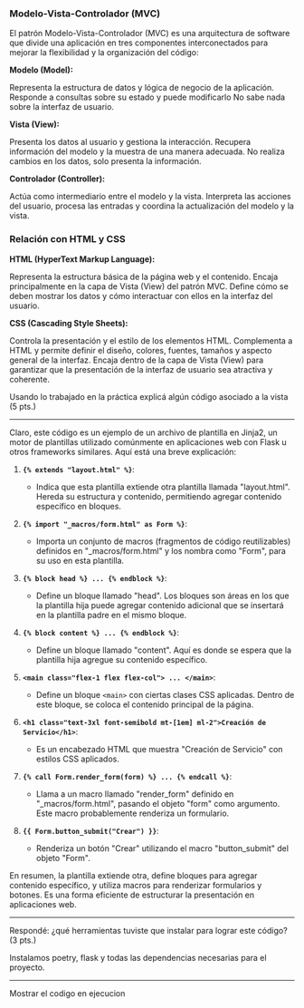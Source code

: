 ### Modelo-Vista-Controlador (MVC)
El patrón Modelo-Vista-Controlador (MVC) es una arquitectura de software que divide una aplicación en tres componentes interconectados para mejorar la flexibilidad y la organización del código:

**Modelo (Model):**

Representa la estructura de datos y lógica de negocio de la aplicación.
Responde a consultas sobre su estado y puede modificarlo
No sabe nada sobre la interfaz de usuario.

**Vista (View):**

Presenta los datos al usuario y gestiona la interacción.
Recupera información del modelo y la muestra de una manera adecuada.
No realiza cambios en los datos, solo presenta la información.

**Controlador (Controller):**

Actúa como intermediario entre el modelo y la vista.
Interpreta las acciones del usuario, procesa las entradas y coordina la actualización del modelo y la vista.

### **Relación con HTML y CSS**
**HTML (HyperText Markup Language):**

Representa la estructura básica de la página web y el contenido.
Encaja principalmente en la capa de Vista (View) del patrón MVC.
Define cómo se deben mostrar los datos y cómo interactuar con ellos en la interfaz del usuario.

**CSS (Cascading Style Sheets):**

Controla la presentación y el estilo de los elementos HTML.
Complementa a HTML y permite definir el diseño, colores, fuentes, tamaños y aspecto general de la interfaz.
Encaja dentro de la capa de Vista (View) para garantizar que la presentación de la interfaz de usuario sea atractiva y coherente.

Usando lo trabajado en la práctica explicá algún código asociado  a la vista (5 pts.)

---

Claro, este código es un ejemplo de un archivo de plantilla en Jinja2, un motor de plantillas utilizado comúnmente en aplicaciones web con Flask u otros frameworks similares. Aquí está una breve explicación:

1. **`{% extends "layout.html" %}`**:
   - Indica que esta plantilla extiende otra plantilla llamada "layout.html". Hereda su estructura y contenido, permitiendo agregar contenido específico en bloques.

2. **`{% import "_macros/form.html" as Form %}`**:
   - Importa un conjunto de macros (fragmentos de código reutilizables) definidos en "_macros/form.html" y los nombra como "Form", para su uso en esta plantilla.

3. **`{% block head %} ... {% endblock %}`**:
   - Define un bloque llamado "head". Los bloques son áreas en los que la plantilla hija puede agregar contenido adicional que se insertará en la plantilla padre en el mismo bloque.

4. **`{% block content %} ... {% endblock %}`**:
   - Define un bloque llamado "content". Aquí es donde se espera que la plantilla hija agregue su contenido específico.

5. **`<main class="flex-1 flex flex-col"> ... </main>`**:
   - Define un bloque `<main>` con ciertas clases CSS aplicadas. Dentro de este bloque, se coloca el contenido principal de la página.

6. **`<h1 class="text-3xl font-semibold mt-[1em] ml-2">Creación de Servicio</h1>`**:
   - Es un encabezado HTML que muestra "Creación de Servicio" con estilos CSS aplicados.

7. **`{% call Form.render_form(form) %} ... {% endcall %}`**:
   - Llama a un macro llamado "render_form" definido en "_macros/form.html", pasando el objeto "form" como argumento. Este macro probablemente renderiza un formulario.

8. **`{{ Form.button_submit("Crear") }}`**:
   - Renderiza un botón "Crear" utilizando el macro "button_submit" del objeto "Form".

En resumen, la plantilla extiende otra, define bloques para agregar contenido específico, y utiliza macros para renderizar formularios y botones. Es una forma eficiente de estructurar la presentación en aplicaciones web.


---

Respondé: ¿qué herramientas tuviste que instalar para lograr este código?  (3 pts.)

Instalamos poetry, flask y todas las dependencias necesarias para el proyecto. 

---

Mostrar el codigo en ejecucion